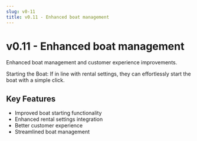 ```yaml
---
slug: v0-11
title: v0.11 - Enhanced boat management
---
```


# v0.11 - Enhanced boat management

Enhanced boat management and customer experience improvements.

Starting the Boat: If in line with rental settings, they can effortlessly start the boat with a simple click.

## Key Features

- Improved boat starting functionality
- Enhanced rental settings integration
- Better customer experience
- Streamlined boat management
